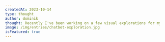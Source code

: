 ```yaml
---
createdAt: 2023-10-14
type: thought
author: dominik
thought: Recently I've been working on a few visual explorations for my <a href="https://layers.to/eibensteiner" target="_blank">Layers</a> profile. Here's an excerpt.
image: /img/entries/chatbot-exploration.jpg
isFeatured: true
---
```

